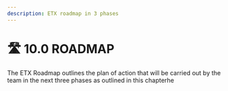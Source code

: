 ```yaml
---
description: ETX roadmap in 3 phases
---
```


# 🛣 10.0  ROADMAP

The ETX Roadmap outlines the plan of action that will be carried out by the team in the next three phases as outlined in this chapterhe

